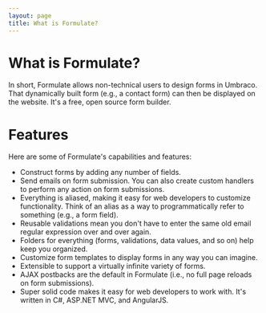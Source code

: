 ```yaml
---
layout: page
title: What is Formulate?
---
```


# What is Formulate?
In short, Formulate allows non-technical users to design forms in Umbraco. That dynamically built form (e.g., a contact form) can then be displayed on the website. It's a free, open source form builder.

# Features
Here are some of Formulate's capabilities and features:

* Construct forms by adding any number of fields.
* Send emails on form submission. You can also create custom handlers to perform any action on form submissions.
* Everything is aliased, making it easy for web developers to customize functionality. Think of an alias as a way to programmatically refer to something (e.g., a form field).
* Reusable validations mean you don't have to enter the same old email regular expression over and over again.
* Folders for everything (forms, validations, data values, and so on) help keep you organized.
* Customize form templates to display forms in any way you can imagine.
* Extensible to support a virtually infinite variety of forms.
* AJAX postbacks are the default in Formulate (i.e., no full page reloads on form submissions).
* Super solid code makes it easy for web developers to work with. It's written in C#, ASP.NET MVC, and AngularJS.